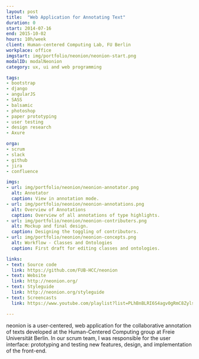 ```yaml
---
layout: post
title:  "Web Application for Annotating Text"
duration: 0
start: 2014-07-16
end: 2015-10-02
hours: 10h/week
client: Human-centered Computing Lab, FU Berlin
workplace: office
imgstart: img/portfolio/neonion/neonion-start.png
modalID: modalNeonion
category: ux, ui and web programming

tags:
- bootstrap
- django
- angularJS
- SASS
- balsamic
- photoshop
- paper prototyping
- user testing
- design research
- Axure

orga:
- scrum
- slack
- github
- jira
- confluence

imgs:
- url: img/portfolio/neonion/neonion-annotator.png
  alt: Annotator
  caption: View in annotation mode.
- url: img/portfolio/neonion/neonion-annotations.png
  alt: Overview of Annotations
  caption: Overview of all annotations of type highlights.
- url: img/portfolio/neonion/neonion-contributers.png
  alt: Mockup and final design.
  caption: Designing the toggling of contributors.
- url: img/portfolio/neonion/neonion-concepts.png
  alt: Workflow - Classes and Ontologies
  caption: First draft for editing classes and ontologies.

links:
- text: Source code
  link: https://github.com/FUB-HCC/neonion
- text: Website
  link: http://neonion.org/
- text: Styleguide
  link: http://neonion.org/styleguide
- text: Screencasts
  link: https://www.youtube.com/playlist?list=PLhBnBLRI6S4agv0gRmC8ZylsmYerzvj9W

---
```

neonion is a user-centered, web application for the collaborative annotation of texts developed at the Human-Centered Computing group at Freie Universität Berlin. In our scrum team, I was responsible for the user interface: prototyping and testing new features, design, and implementation of the front-end.